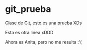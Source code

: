 # git_prueba
Clase de Git, esto es una prueba XDs

Esta es otra linea xDDD

Ahora es Anita, pero no me resulta :'(

